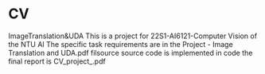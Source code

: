# CV
ImageTranslation&amp;UDA
This is a project for 22S1-AI6121-Computer Vision of the NTU AI 
The specific task requirements are in the Project - Image Translation and UDA.pdf filsource
source code is implemented in code
the final report is CV_project_.pdf
